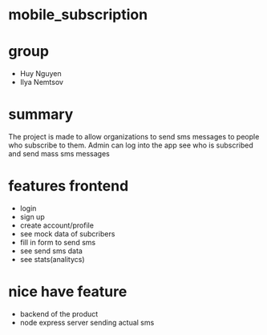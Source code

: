 # mobile_subscription

# group

- Huy Nguyen
- Ilya Nemtsov

# summary

The project is made to allow organizations to send sms messages
to people who subscribe to them.
Admin can log into the app see who is subscribed and send mass sms
messages

# features frontend

- login
- sign up
- create account/profile
- see mock data of subcribers
- fill in form to send sms
- see send sms data
- see stats(analitycs)

# nice have feature

- backend of the product
- node express server sending actual sms







